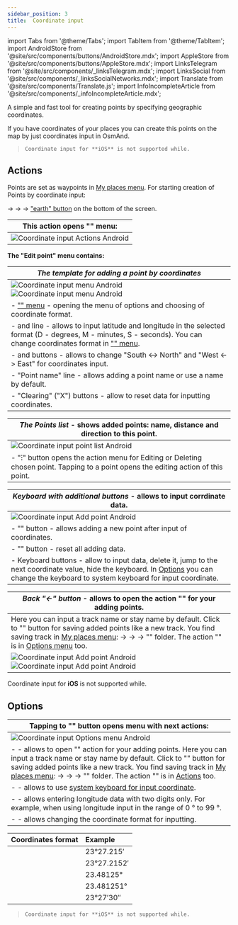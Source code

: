 ```yaml
---
sidebar_position: 3
title:  Coordinate input
---
```


import Tabs from '@theme/Tabs';
import TabItem from '@theme/TabItem';
import AndroidStore from '@site/src/components/buttons/AndroidStore.mdx';
import AppleStore from '@site/src/components/buttons/AppleStore.mdx';
import LinksTelegram from '@site/src/components/_linksTelegram.mdx';
import LinksSocial from '@site/src/components/_linksSocialNetworks.mdx';
import Translate from '@site/src/components/Translate.js';
import InfoIncompleteArticle from '@site/src/components/_infoIncompleteArticle.mdx';

<InfoIncompleteArticle/>

A simple and fast tool for creating points by specifying geographic coordinates.

If you have coordinates of your places you can create this points on the map by just coordinates input in OsmAnd.

> ```Coordinate input for **iOS** is not supported while.```

## Actions

<Tabs groupId="operating-systems">

<TabItem value="android" label="Android">

Points are set as waypoints in [My places menu](../personal/tracks.md). For starting creation of Points by coordinate input:

[<Translate android="true" ids="shared_string_menu"/>](../start-with/main-menu.md) → [<Translate android="true" ids="shared_string_my_places"/>](../personal/myplaces.md) → [<Translate android="true" ids="shared_string_gpx_tracks"/>](../personal/tracks.md) → ["earth" button](../personal/tracks.md#my-places) on the bottom of the screen.

|This action opens **"<Translate android="true" ids="coord_input_edit_point"/>" menu**: |   
|------------|
|![Coordinate input Actions Android](@site/static/img/personal/tracks/coordinate_input_android.png) | 

**The "Edit point" menu contains:**

|**_The template for adding a point by coordinates_** | 
|------------|
|![Coordinate input menu Android](@site/static/img/personal/tracks/coordinate_input_menu_android.png) ![Coordinate input menu Android](@site/static/img/personal/tracks/coordinate_input_menu_1_android.png)|
|- ["<Translate android="true" ids="shared_string_options"/>" menu](../plan-route/coordinate-input.md#options) - opening the menu of options and choosing of coordinate format.|
|- <Translate android="true" ids="navigate_point_latitude"/> and <Translate android="true" ids="navigate_point_longitude"/> line - allows to input latitude and longitude in the selected format (D - degrees, M - minutes, S - seconds). You can change coordinates format in ["<Translate android="true" ids="shared_string_options"/>" menu](../plan-route/coordinate-input.md#options).|
|- <Translate android="true" ids="navigate_point_latitude"/> and <Translate android="true" ids="navigate_point_longitude"/> buttons - allows to change "South <-> North" and "West <-> East" for coordinates input.|
|- "Point name" line - allows adding a point name or use a name by default.|
|- "Clearing" ("X") buttons - allow to reset data for inputting coordinates.|


|**_The Points list_** - shows added points: name, distance and direction to this point.| 
|------------|
|![Coordinate input point list Android](@site/static/img/personal/tracks/coordinate_input_point_list_android.png)|
|- "&#8285;" button opens the action menu for Editing or Deleting chosen point. Tapping to a point opens the editing action of this point.|


|**_Keyboard with additional buttons_** - allows to input corrdinate data. | 
|------------|
|![Coordinate input Add point Android](@site/static/img/personal/tracks/coordinate_input_add_point_android.png) |
|- "<Translate android="true" ids="shared_string_add"/>" button - allows adding a new point after input of coordinates.|
|- "<Translate android="true" ids="shared_string_cancel"/>" button - reset all adding data.|
|- Keyboard buttons - allow to input data, delete it, jump to the next coordinate value, hide the keyboard. In [Options](../plan-route/coordinate-input.md#options) you can change the keyboard to system keyboard for input coordinate. |

|**_Back "&#8592;" button_**  - allows to open the action "<Translate android="true" ids="coord_input_save_as_track"/>" for your adding points.| 
|------------|
|Here you can input a track name or stay name by default. Click to "<Translate android="true" ids="shared_string_save"/>" button for saving added points like a new track. You find saving track in [My places menu](../personal/myplaces.md): <Translate android="true" ids="shared_string_menu"/> → <Translate android="true" ids="shared_string_my_places"/> → <Translate android="true" ids="shared_string_gpx_tracks"/> → "<Translate android="true" ids="map_markers_item"/>" folder. The action "<Translate android="true" ids="coord_input_save_as_track"/>" is in [Options menu](../plan-route/coordinate-input.md#options) too.|
|![Coordinate input Add point Android](@site/static/img/personal/tracks/coordinate_input_save_track_android.png) ![Coordinate input Add point Android](@site/static/img/personal/tracks/coordinate_input_save_track_1_android.png)|


</TabItem>

<TabItem value="ios" label="iOS">

Coordinate input for **iOS** is not supported while.

</TabItem>

</Tabs>

## Options

<Tabs groupId="operating-systems">

<TabItem value="android" label="Android">

|Tapping to "<Translate android="true" ids="shared_string_options"/>" button opens **<Translate android="true" ids="shared_string_options"/> menu** with next actions: | 
|------------|
|![Coordinate input Options menu Android](@site/static/img/personal/tracks/coordinate_input_options_menu_android.png)|
|- <Translate android="true" ids="coord_input_save_as_track"/> - allows to open "<Translate android="true" ids="coord_input_save_as_track"/>" action for your adding points. Here you can input a track name or stay name by default. Click to "<Translate android="true" ids="shared_string_save"/>" button for saving added points like a new track. You find saving track in [My places menu](../personal/myplaces.md): <Translate android="true" ids="shared_string_menu"/> → <Translate android="true" ids="shared_string_my_places"/> → <Translate android="true" ids="shared_string_gpx_tracks"/> → "<Translate android="true" ids="map_markers_item"/>" folder. The action "<Translate android="true" ids="coord_input_save_as_track"/>" is in [Actions](../plan-route/coordinate-input.md#actions) too.  |
| - <Translate android="true" ids="use_system_keyboard"/> - allows to use [system keyboard for input coordinate](../plan-route/coordinate-input.md#actions). |
|- <Translate android="true" ids="use_two_digits_longitude"/> - allows entering longitude data with two digits only. For example, when using longitude input in the range of 0 ° to 99 °.|
| - <Translate android="true" ids="coordinates_format"/> - allows changing the coordinate format for inputting. |



|Coordinates format| Example |
|:------|:------|
|<Translate android="true" ids="dd_mm_mmm_format"/> | 23°27.215′|
|<Translate android="true" ids="dd_mm_mmmm_format"/> | 23°27.2152′|
|<Translate android="true" ids="dd_ddddd_format"/> |23.48125°|
|<Translate android="true" ids="dd_dddddd_format"/> | 23.481251°|
|<Translate android="true" ids="dd_mm_ss_format"/> | 23°27′30″|

</TabItem>

<TabItem value="ios" label="iOS">

> ```Coordinate input for **iOS** is not supported while.```

</TabItem>

</Tabs>

